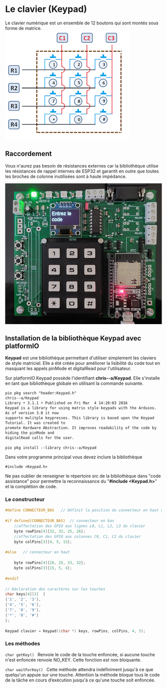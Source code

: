 ﻿# Le clavier (Keypad)

Le clavier numérique est un ensemble de 12 boutons qui sont montés sous forme de matrice.
![le clavier](/19_Keypad/Keypad-Symbolic.png) 

## Raccordement

Vous n'aurez pas besoin de résistances  externes car la bibliothèque utilise les résistances de rappel internes de ESP32 et garantit en outre que toutes les broches de colonne inutilisées sont à haute impédance.

 ![le clavier](/19_Keypad/esp32_keypad.jpg) 

## Installation de la bibliothèque Keypad avec platformIO

**Keypad** est une bibliothèque permettant d'utiliser simplement les claviers de style matriciel.
Elle a été créée pour améliorer la lisibilité du code tout en masquant les appels pinMode et digitalRead pour l'utilisateur.

Sur platformIO  Keypad possède l'identifiant **chris--a/Keypad**. Elle s'installe en tant que bibliothèque globale en utilisant la commande suivante.
``` 
pio pkg search "header:Keypad.h"
chris--a/Keypad
Library • 3.1.1 • Published on Fri Mar  4 14:20:03 2016
Keypad is a library for using matrix style keypads with the Arduino. As of version 3.0 it now
supports mulitple keypresses. This library is based upon the Keypad Tutorial. It was created to
promote Hardware Abstraction. It improves readability of the code by hiding the pinMode and
digitalRead calls for the user.

pio pkg install --library chris--a/Keypad

```
Dans votre programme principal vous devez inclure la bibliothèque
```
#include <Keypad.h>
```
Ne pas oublier de renseigner le répertoire src de la bibliothèque dans "code assistance" pour permettre la reconnaissance du "**#include <Keypad.h>**" et la complétion de code.

### Le constructeur
```cpp
#define CONNECTEUR_BAS   // Définit la position du connecteur en haut ou bas

#if defined(CONNECTEUR_BAS)  // connecteur en bas
	//affectation des GPIO aux lignes L0, L1, L2, L3 du clavier 
	byte rowPins[4]{32, 33, 25, 26};
	//affectation des GPIO aux colonnes C0, C1, C2 du clavier 
	byte colPins[3]{4, 5, 15};

#else   // connecteur en haut

	byte rowPins[4]{26, 25, 33, 32};
	byte colPins[3]{15, 5, 4};

#endif

// Déclaration des caractères sur les touches
char keys[4][3]  {
{'1', '2', '3'},
{'4', '5', '6'},
{'7', '8', '9'},
{'*', '0', '#'}
};

Keypad clavier = Keypad((char *) keys, rowPins, colPins, 4, 3);

``` 
 
### Les méthodes

```char getKey() ``` 
Renvoie le code de la  touche enfoncée, si aucune touche n'est enfoncée renvoie NO_KEY. Cette fonction est non bloquante.

```char waitForKey() ```
Cette méthode attendra indéfiniment jusqu'à ce que quelqu'un appuie sur une touche. Attention la méthode bloque tous le code de la tâche en cours d’exécution jusqu'à ce qu'une touche soit enfoncée.

